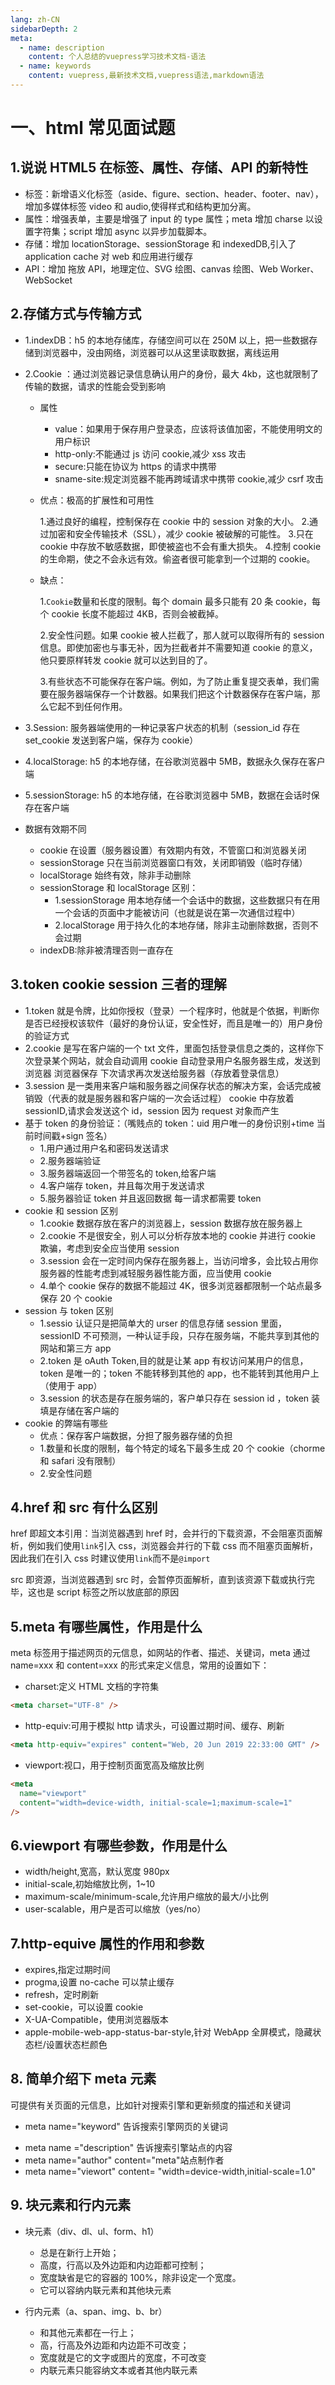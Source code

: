 ```yaml
---
lang: zh-CN
sidebarDepth: 2
meta:
  - name: description
    content: 个人总结的vuepress学习技术文档-语法
  - name: keywords
    content: vuepress,最新技术文档,vuepress语法,markdown语法
---
```


# 一、html 常见面试题

## 1.说说 HTML5 在标签、属性、存储、API 的新特性

- 标签：新增语义化标签（aside、figure、section、header、footer、nav），增加多媒体标签 video 和 audio,使得样式和结构更加分离。
- 属性：增强表单，主要是增强了 input 的 type 属性；meta 增加 charse 以设置字符集；script 增加 async 以异步加载脚本。
- 存储：增加 locationStorage、sessionStorage 和 indexedDB,引入了 application cache 对 web 和应用进行缓存
- API：增加 拖放 API，地理定位、SVG 绘图、canvas 绘图、Web Worker、WebSocket

## 2.存储方式与传输方式

- 1.indexDB：h5 的本地存储库，存储空间可以在 250M 以上，把一些数据存储到浏览器中，没由网络，浏览器可以从这里读取数据，离线运用

- 2.Cookie ：通过浏览器记录信息确认用户的身份，最大 4kb，这也就限制了传输的数据，请求的性能会受到影响

  - 属性
    - value：如果用于保存用户登录态，应该将该值加密，不能使用明文的用户标识
    - http-only:不能通过 js 访问 cookie,减少 xss 攻击
    - secure:只能在协议为 https 的请求中携带
    - sname-site:规定浏览器不能再跨域请求中携带 cookie,减少 csrf 攻击
  - 优点：极高的扩展性和可用性

    1.通过良好的编程，控制保存在 cookie 中的 session 对象的大小。 2.通过加密和安全传输技术（SSL），减少 cookie 被破解的可能性。 3.只在 cookie 中存放不敏感数据，即使被盗也不会有重大损失。 4.控制 cookie 的生命期，使之不会永远有效。偷盗者很可能拿到一个过期的 cookie。

  - 缺点：

    1.`Cookie`数量和长度的限制。每个 domain 最多只能有 20 条 cookie，每个 cookie 长度不能超过 4KB，否则会被截掉。

    2.安全性问题。如果 cookie 被人拦截了，那人就可以取得所有的 session 信息。即使加密也与事无补，因为拦截者并不需要知道 cookie 的意义，他只要原样转发 cookie 就可以达到目的了。

    3.有些状态不可能保存在客户端。例如，为了防止重复提交表单，我们需要在服务器端保存一个计数器。如果我们把这个计数器保存在客户端，那么它起不到任何作用。

- 3.Session: 服务器端使用的一种记录客户状态的机制（session_id 存在 set_cookie 发送到客户端，保存为 cookie）

- 4.localStorage: h5 的本地存储，在谷歌浏览器中 5MB，数据永久保存在客户端

- 5.sessionStorage: h5 的本地存储，在谷歌浏览器中 5MB，数据在会话时保存在客户端

- 数据有效期不同

  - cookie 在设置（服务器设置）有效期内有效，不管窗口和浏览器关闭
  - sessionStorage 只在当前浏览器窗口有效，关闭即销毁（临时存储）
  - localStorage 始终有效，除非手动删除

  * sessionStorage 和 localStorage 区别：
    - 1.sessionStorage 用本地存储一个会话中的数据，这些数据只有在用一个会话的页面中才能被访问（也就是说在第一次通信过程中）
    - 2.localStorage 用于持久化的本地存储，除非主动删除数据，否则不会过期

  - indexDB:除非被清理否则一直存在

## 3.token cookie session 三者的理解

- 1.token 就是令牌，比如你授权（登录）一个程序时，他就是个依据，判断你是否已经授权该软件（最好的身份认证，安全性好，而且是唯一的）用户身份的验证方式
- 2.cookie 是写在客户端的一个 txt 文件，里面包括登录信息之类的，这样你下次登录某个网站，就会自动调用 cookie 自动登录用户名服务器生成，发送到浏览器 浏览器保存 下次请求再次发送给服务器（存放着登录信息）
- 3.session 是一类用来客户端和服务器之间保存状态的解决方案，会话完成被销毁（代表的就是服务器和客户端的一次会话过程）
  cookie 中存放着 sessionID,请求会发送这个 id，session 因为 request 对象而产生
- 基于 token 的身份验证：（嘴贱点的 token：uid 用户唯一的身份识别+time 当前时间戳+sign 签名）
  - 1.用户通过用户名和密码发送请求
  - 2.服务器端验证
  - 3.服务器端返回一个带签名的 token,给客户端
  - 4.客户端存 token，并且每次用于发送请求
  - 5.服务器验证 token 并且返回数据 每一请求都需要 token
- cookie 和 session 区别
  - 1.cookie 数据存放在客户的浏览器上，session 数据存放在服务器上
  - 2.cookie 不是很安全，别人可以分析存放本地的 cookie 并进行 cookie 欺骗，考虑到安全应当使用 session
  - 3.session 会在一定时间内保存在服务器上，当访问增多，会比较占用你服务器的性能考虑到减轻服务器性能方面，应当使用 cookie
  - 4.单个 cookie 保存的数据不能超过 4K，很多浏览器都限制一个站点最多保存 20 个 cookie
- session 与 token 区别
  - 1.sessio 认证只是把简单大的 urser 的信息存储 session 里面，sessionID 不可预测，一种认证手段，只存在服务端，不能共享到其他的网站和第三方 app
  - 2.token 是 oAuth Token,目的就是让某 app 有权访问某用户的信息，token 是唯一的；token 不能转移到其他的 app，也不能转到其他用户上（使用于 app）
  - 3.session 的状态是存在服务端的，客户单只存在 session id ，token 装填是存储在客户端的
- cookie 的弊端有哪些
  - 优点：保存客户端数据，分担了服务器存储的负担
  - 1.数量和长度的限制，每个特定的域名下最多生成 20 个 cookie（chorme 和 safari 没有限制）
  - 2.安全性问题

## 4.href 和 src 有什么区别

href 即超文本引用：当浏览器遇到 href 时，会并行的下载资源，不会阻塞页面解析，例如我们使用`link`引入 css，浏览器会并行的下载 css 而不阻塞页面解析，因此我们在引入 css 时建议使用`link`而不是`@import`

src 即资源，当浏览器遇到 src 时，会暂停页面解析，直到该资源下载或执行完毕，这也是 script 标签之所以放底部的原因

## 5.meta 有哪些属性，作用是什么

meta 标签用于描述网页的元信息，如网站的作者、描述、关键词，meta 通过 name=xxx 和 content=xxx 的形式来定义信息，常用的设置如下：

- charset:定义 HTML 文档的字符集

```html
<meta charset="UTF-8" />
```

- http-equiv:可用于模拟 http 请求头，可设置过期时间、缓存、刷新

```html
<meta http-equiv="expires" content="Web, 20 Jun 2019 22:33:00 GMT" />
```

- viewport:视口，用于控制页面宽高及缩放比例

```html
<meta
  name="viewport"
  content="width=device-width, initial-scale=1;maximum-scale=1"
/>
```

## 6.viewport 有哪些参数，作用是什么

- width/height,宽高，默认宽度 980px
- initial-scale,初始缩放比例，1~10
- maximum-scale/minimum-scale,允许用户缩放的最大/小比例
- user-scalable，用户是否可以缩放（yes/no）

## 7.http-equive 属性的作用和参数

- expires,指定过期时间
- progma,设置 no-cache 可以禁止缓存
- refresh，定时刷新
- set-cookie，可以设置 cookie
- X-UA-Compatible，使用浏览器版本
- apple-mobile-web-app-status-bar-style,针对 WebApp 全屏模式，隐藏状态栏/设置状态栏颜色

## 8. 简单介绍下 meta 元素

可提供有关页面的元信息，比如针对搜索引擎和更新频度的描述和关键词

- meta name="keyword" 告诉搜索引擎网页的关键词

* meta name ="description" 告诉搜索引擎站点的内容
* meta name="author" content="meta"站点制作者
* meta name="viewort" content= "width=device-width,initial-scale=1.0"

## 9. 块元素和行内元素

- 块元素（div、dl、ul、form、h1）

  - 总是在新行上开始；
  - 高度，行高以及外边距和内边距都可控制；
  - 宽度缺省是它的容器的 100%，除非设定一个宽度。
  - 它可以容纳内联元素和其他块元素

- 行内元素（a、span、img、b、br）
  - 和其他元素都在一行上；
  - 高，行高及外边距和内边距不可改变；
  - 宽度就是它的文字或图片的宽度，不可改变
  - 内联元素只能容纳文本或者其他内联元素
